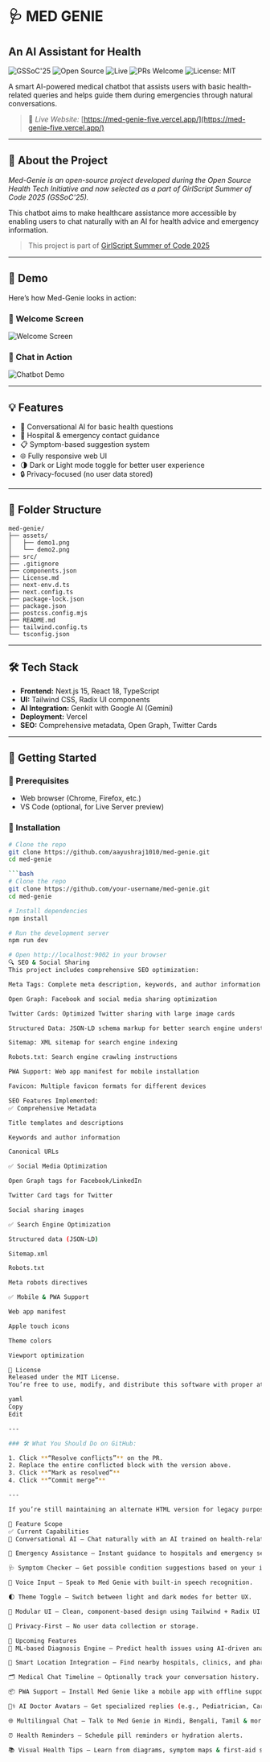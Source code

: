 # 🩺 MED GENIE

## An AI Assistant for Health

![GSSoC'25](https://img.shields.io/badge/GSSoC-2025-orange)
![Open Source](https://img.shields.io/badge/Open--Source-Yes-brightgreen)
![Live](https://img.shields.io/badge/Live-Website-blue)
![PRs Welcome](https://img.shields.io/badge/PRs-welcome-blue)
![License: MIT](https://img.shields.io/badge/License-MIT-yellow.svg)

A smart AI-powered medical chatbot that assists users with basic health-related queries and helps guide them during emergencies through natural conversations.

> 🚀 *Live Website:* [https://med-genie-five.vercel.app/](https://med-genie-five.vercel.app/)

---

## 🎯 About the Project

*Med-Genie is an open-source project developed during the Open Source Health Tech Initiative and now selected as a part of GirlScript Summer of Code 2025 (GSSoC'25).*

This chatbot aims to make healthcare assistance more accessible by enabling users to chat naturally with an AI for health advice and emergency information.

>  This project is part of [GirlScript Summer of Code 2025](https://gssoc.girlscript.tech/)



---

## 📸 Demo

Here’s how Med-Genie looks in action:

### 🔹 Welcome Screen
![Welcome Screen](./assets/demo1.png)

### 🔹 Chat in Action
![Chatbot Demo](./assets/demo2.png)

---

## 💡 Features

- 💬 Conversational AI for basic health questions
- 🏥 Hospital & emergency contact guidance
- 📋 Symptom-based suggestion system
- 🌐 Fully responsive web UI
- 🌗 Dark or Light mode toggle for better user experience
- 🔒 Privacy-focused (no user data stored)

---

## 📂 Folder Structure
```text
med-genie/
├── assets/
│   ├── demo1.png
│   └── demo2.png
├── src/
├── .gitignore
├── components.json
├── License.md
├── next-env.d.ts
├── next.config.ts
├── package-lock.json
├── package.json
├── postcss.config.mjs
├── README.md
├── tailwind.config.ts
└── tsconfig.json
```

---



## 🛠 Tech Stack

- **Frontend:** Next.js 15, React 18, TypeScript  
- **UI:** Tailwind CSS, Radix UI components  
- **AI Integration:** Genkit with Google AI (Gemini)  
- **Deployment:** Vercel  
- **SEO:** Comprehensive metadata, Open Graph, Twitter Cards  

---

## 📁 Getting Started

### 🔧 Prerequisites

- Web browser (Chrome, Firefox, etc.)  
- VS Code (optional, for Live Server preview)

### 🧪 Installation

```bash
# Clone the repo
git clone https://github.com/aayushraj1010/med-genie.git
cd med-genie

```bash
# Clone the repo
git clone https://github.com/your-username/med-genie.git
cd med-genie

# Install dependencies
npm install

# Run the development server
npm run dev

# Open http://localhost:9002 in your browser
🔍 SEO & Social Sharing
This project includes comprehensive SEO optimization:

Meta Tags: Complete meta description, keywords, and author information

Open Graph: Facebook and social media sharing optimization

Twitter Cards: Optimized Twitter sharing with large image cards

Structured Data: JSON-LD schema markup for better search engine understanding

Sitemap: XML sitemap for search engine indexing

Robots.txt: Search engine crawling instructions

PWA Support: Web app manifest for mobile installation

Favicon: Multiple favicon formats for different devices

SEO Features Implemented:
✅ Comprehensive Metadata

Title templates and descriptions

Keywords and author information

Canonical URLs

✅ Social Media Optimization

Open Graph tags for Facebook/LinkedIn

Twitter Card tags for Twitter

Social sharing images

✅ Search Engine Optimization

Structured data (JSON-LD)

Sitemap.xml

Robots.txt

Meta robots directives

✅ Mobile & PWA Support

Web app manifest

Apple touch icons

Theme colors

Viewport optimization

📝 License
Released under the MIT License.
You’re free to use, modify, and distribute this software with proper attribution.

yaml
Copy
Edit

---

### 🛠 What You Should Do on GitHub:

1. Click **“Resolve conflicts”** on the PR.
2. Replace the entire conflicted block with the version above.
3. Click **“Mark as resolved”**
4. Click **“Commit merge”**

---

If you’re still maintaining an alternate HTML version for legacy purposes, I can also help add both options side-by-side. Otherwise, the above version is best for a **Next.js-first production app**. Let me know if you want that version too.

🔭 Feature Scope
✅ Current Capabilities
💬 Conversational AI – Chat naturally with an AI trained on health-related queries.

🏥 Emergency Assistance – Instant guidance to hospitals and emergency services.

🩺 Symptom Checker – Get possible condition suggestions based on your inputs.

📱 Voice Input – Speak to Med Genie with built-in speech recognition.

🌓 Theme Toggle – Switch between light and dark modes for better UX.

🧩 Modular UI – Clean, component-based design using Tailwind + Radix UI.

🔐 Privacy-First – No user data collection or storage.

🚀 Upcoming Features
🧠 ML-based Diagnosis Engine – Predict health issues using AI-driven analysis.

📍 Smart Location Integration – Find nearby hospitals, clinics, and pharmacies.

🗂️ Medical Chat Timeline – Optionally track your conversation history.

📦 PWA Support – Install Med Genie like a mobile app with offline support.

👨‍⚕️ AI Doctor Avatars – Get specialized replies (e.g., Pediatrician, Cardiologist).

🌐 Multilingual Chat – Talk to Med Genie in Hindi, Bengali, Tamil & more.

⏰ Health Reminders – Schedule pill reminders or hydration alerts.

📚 Visual Health Tips – Learn from diagrams, symptom maps & first-aid steps.
